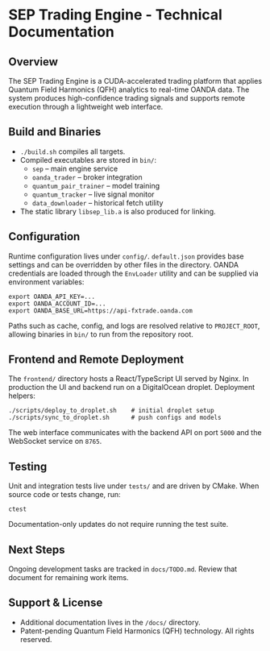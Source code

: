 # SEP Trading Engine - Technical Documentation

## Overview
The SEP Trading Engine is a CUDA-accelerated trading platform that applies Quantum Field Harmonics (QFH) analytics to real-time OANDA data. The system produces high-confidence trading signals and supports remote execution through a lightweight web interface.

## Build and Binaries
- `./build.sh` compiles all targets.
- Compiled executables are stored in `bin/`:
  - `sep` – main engine service
  - `oanda_trader` – broker integration
  - `quantum_pair_trainer` – model training
  - `quantum_tracker` – live signal monitor
  - `data_downloader` – historical fetch utility
- The static library `libsep_lib.a` is also produced for linking.

## Configuration
Runtime configuration lives under `config/`. `default.json` provides base settings and can be overridden by other files in the directory.
OANDA credentials are loaded through the `EnvLoader` utility and can be supplied via environment variables:

```
export OANDA_API_KEY=...
export OANDA_ACCOUNT_ID=...
export OANDA_BASE_URL=https://api-fxtrade.oanda.com
```

Paths such as cache, config, and logs are resolved relative to `PROJECT_ROOT`, allowing binaries in `bin/` to run from the repository root.

## Frontend and Remote Deployment
The `frontend/` directory hosts a React/TypeScript UI served by Nginx. In production the UI and backend run on a DigitalOcean droplet. Deployment helpers:

```
./scripts/deploy_to_droplet.sh    # initial droplet setup
./scripts/sync_to_droplet.sh      # push configs and models
```

The web interface communicates with the backend API on port `5000` and the WebSocket service on `8765`.

## Testing
Unit and integration tests live under `tests/` and are driven by CMake. When source code or tests change, run:

```
ctest
```

Documentation-only updates do not require running the test suite.

## Next Steps
Ongoing development tasks are tracked in `docs/TODO.md`. Review that document for remaining work items.

## Support & License
- Additional documentation lives in the `/docs/` directory.
- Patent-pending Quantum Field Harmonics (QFH) technology. All rights reserved.
